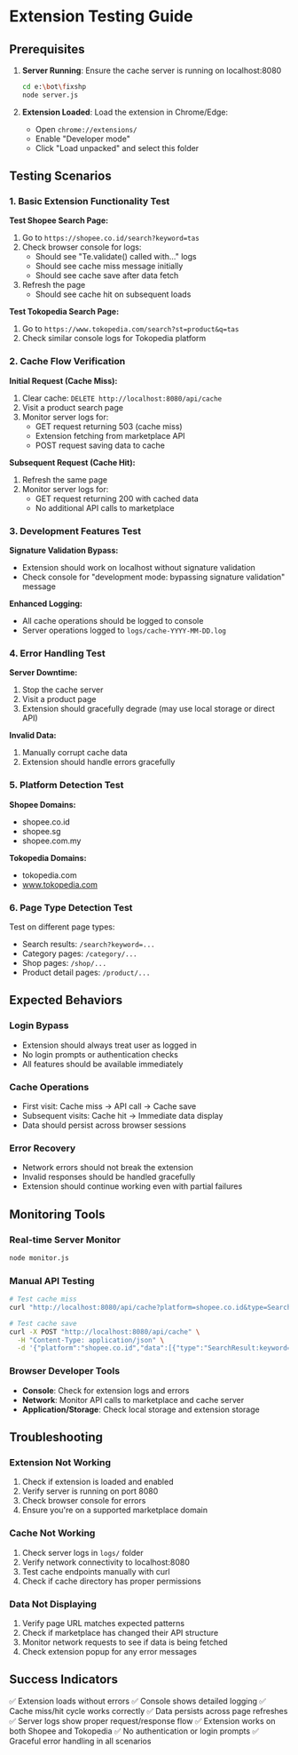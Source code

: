 # Extension Testing Guide

## Prerequisites

1. **Server Running**: Ensure the cache server is running on localhost:8080
   ```bash
   cd e:\bot\fixshp
   node server.js
   ```

2. **Extension Loaded**: Load the extension in Chrome/Edge:
   - Open `chrome://extensions/`
   - Enable "Developer mode"
   - Click "Load unpacked" and select this folder

## Testing Scenarios

### 1. Basic Extension Functionality Test

**Test Shopee Search Page:**
1. Go to `https://shopee.co.id/search?keyword=tas`
2. Check browser console for logs:
   - Should see "Te.validate() called with..." logs
   - Should see cache miss message initially
   - Should see cache save after data fetch
3. Refresh the page
   - Should see cache hit on subsequent loads

**Test Tokopedia Search Page:**
1. Go to `https://www.tokopedia.com/search?st=product&q=tas`
2. Check similar console logs for Tokopedia platform

### 2. Cache Flow Verification

**Initial Request (Cache Miss):**
1. Clear cache: `DELETE http://localhost:8080/api/cache`
2. Visit a product search page
3. Monitor server logs for:
   - GET request returning 503 (cache miss)
   - Extension fetching from marketplace API
   - POST request saving data to cache

**Subsequent Request (Cache Hit):**
1. Refresh the same page
2. Monitor server logs for:
   - GET request returning 200 with cached data
   - No additional API calls to marketplace

### 3. Development Features Test

**Signature Validation Bypass:**
- Extension should work on localhost without signature validation
- Check console for "development mode: bypassing signature validation" message

**Enhanced Logging:**
- All cache operations should be logged to console
- Server operations logged to `logs/cache-YYYY-MM-DD.log`

### 4. Error Handling Test

**Server Downtime:**
1. Stop the cache server
2. Visit a product page
3. Extension should gracefully degrade (may use local storage or direct API)

**Invalid Data:**
1. Manually corrupt cache data
2. Extension should handle errors gracefully

### 5. Platform Detection Test

**Shopee Domains:**
- shopee.co.id
- shopee.sg
- shopee.com.my

**Tokopedia Domains:**
- tokopedia.com
- www.tokopedia.com

### 6. Page Type Detection Test

Test on different page types:
- Search results: `/search?keyword=...`
- Category pages: `/category/...`
- Shop pages: `/shop/...`
- Product detail pages: `/product/...`

## Expected Behaviors

### Login Bypass
- Extension should always treat user as logged in
- No login prompts or authentication checks
- All features should be available immediately

### Cache Operations
- First visit: Cache miss → API call → Cache save
- Subsequent visits: Cache hit → Immediate data display
- Data should persist across browser sessions

### Error Recovery
- Network errors should not break the extension
- Invalid responses should be handled gracefully
- Extension should continue working even with partial failures

## Monitoring Tools

### Real-time Server Monitor
```bash
node monitor.js
```

### Manual API Testing
```bash
# Test cache miss
curl "http://localhost:8080/api/cache?platform=shopee.co.id&type=SearchResult:keyword=test:1"

# Test cache save
curl -X POST "http://localhost:8080/api/cache" \
  -H "Content-Type: application/json" \
  -d '{"platform":"shopee.co.id","data":[{"type":"SearchResult:keyword=test:1","raw":"{}"}]}'
```

### Browser Developer Tools
- **Console**: Check for extension logs and errors
- **Network**: Monitor API calls to marketplace and cache server
- **Application/Storage**: Check local storage and extension storage

## Troubleshooting

### Extension Not Working
1. Check if extension is loaded and enabled
2. Verify server is running on port 8080
3. Check browser console for errors
4. Ensure you're on a supported marketplace domain

### Cache Not Working
1. Check server logs in `logs/` folder
2. Verify network connectivity to localhost:8080
3. Test cache endpoints manually with curl
4. Check if cache directory has proper permissions

### Data Not Displaying
1. Verify page URL matches expected patterns
2. Check if marketplace has changed their API structure
3. Monitor network requests to see if data is being fetched
4. Check extension popup for any error messages

## Success Indicators

✅ Extension loads without errors
✅ Console shows detailed logging
✅ Cache miss/hit cycle works correctly
✅ Data persists across page refreshes
✅ Server logs show proper request/response flow
✅ Extension works on both Shopee and Tokopedia
✅ No authentication or login prompts
✅ Graceful error handling in all scenarios
